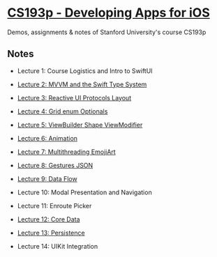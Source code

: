 # [CS193p - Developing Apps for iOS](https://cs193p.sites.stanford.edu)

Demos, assignments & notes of Stanford University's course CS193p

## Notes

- Lecture 1: Course Logistics and Intro to SwiftUI

- [Lecture 2: MVVM and the Swift Type System](Notes/Lecture%202.md)

- [Lecture 3: Reactive UI Protocols Layout](Notes/Lecture%203.md)

- [Lecture 4: Grid enum Optionals](Notes/Lecture%204.md)

- [Lecture 5: ViewBuilder Shape ViewModifier](Notes/Lecture%205.md)

- [Lecture 6: Animation](Notes/Lecture%206.md)

- [Lecture 7: Multithreading EmojiArt](Notes/Lecture%207.md)

- [Lecture 8: Gestures JSON](Notes/Lecture%208.md)

- [Lecture 9: Data Flow](Notes/Lecture%209.md)

- Lecture 10: Modal Presentation and Navigation

- Lecture 11: Enroute Picker

- [Lecture 12: Core Data](Notes/Lecture%2012.md)

- [Lecture 13: Persistence](Notes/Lecture%2013.md)

- Lecture 14: UIKit Integration
